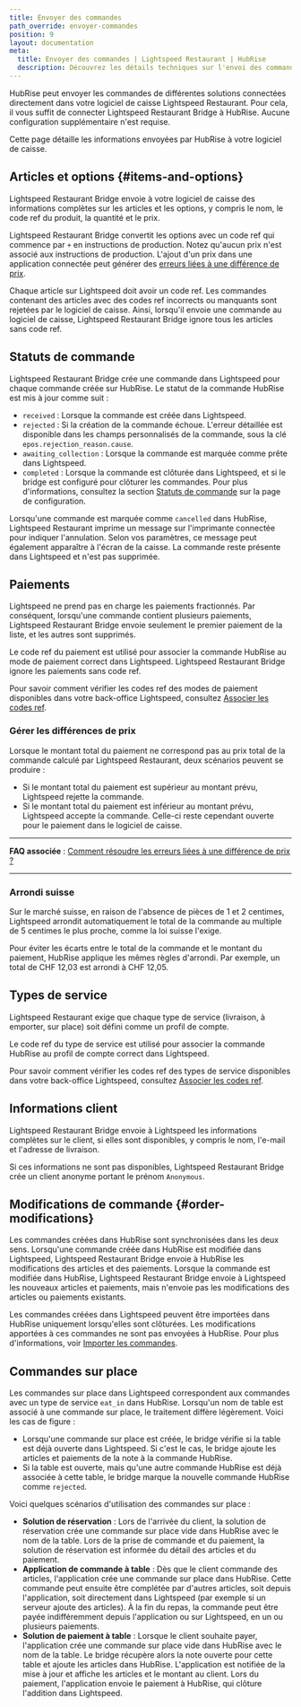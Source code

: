 ```yaml
---
title: Envoyer des commandes
path_override: envoyer-commandes
position: 9
layout: documentation
meta:
  title: Envoyer des commandes | Lightspeed Restaurant | HubRise
  description: Découvrez les détails techniques sur l'envoi des commandes de HubRise à Lightspeed, et les champs transmis ou non.
---
```


HubRise peut envoyer les commandes de différentes solutions connectées directement dans votre logiciel de caisse Lightspeed Restaurant. Pour cela, il vous suffit de connecter Lightspeed Restaurant Bridge à HubRise. Aucune configuration supplémentaire n'est requise.

Cette page détaille les informations envoyées par HubRise à votre logiciel de caisse.

## Articles et options {#items-and-options}

Lightspeed Restaurant Bridge envoie à votre logiciel de caisse des informations complètes sur les articles et les options, y compris le nom, le code ref du produit, la quantité et le prix.

Lightspeed Restaurant Bridge convertit les options avec un code ref qui commence par `+` en instructions de production. Notez qu'aucun prix n'est associé aux instructions de production. L'ajout d'un prix dans une application connectée peut générer des [erreurs liées à une différence de prix](/apps/lightspeed-restaurant/troubleshooting/price-differences-errors).

Chaque article sur Lightspeed doit avoir un code ref. Les commandes contenant des articles avec des codes ref incorrects ou manquants sont rejetées par le logiciel de caisse. Ainsi, lorsqu'il envoie une commande au logiciel de caisse, Lightspeed Restaurant Bridge ignore tous les articles sans code ref.

## Statuts de commande

Lightspeed Restaurant Bridge crée une commande dans Lightspeed pour chaque commande créée sur HubRise. Le statut de la commande HubRise est mis à jour comme suit :

- `received` : Lorsque la commande est créée dans Lightspeed.
- `rejected` : Si la création de la commande échoue. L'erreur détaillée est disponible dans les champs personnalisés de la commande, sous la clé `epos.rejection_reason.cause`.
- `awaiting_collection` : Lorsque la commande est marquée comme prête dans Lightspeed.
- `completed` : Lorsque la commande est clôturée dans Lightspeed, et si le bridge est configuré pour clôturer les commandes. Pour plus d'informations, consultez la section [Statuts de commande](/apps/lightspeed-restaurant/configuration#order-statuses) sur la page de configuration.

Lorsqu'une commande est marquée comme `cancelled` dans HubRise, Lightspeed Restaurant imprime un message sur l'imprimante connectée pour indiquer l'annulation. Selon vos paramètres, ce message peut également apparaître à l'écran de la caisse. La commande reste présente dans Lightspeed et n'est pas supprimée.

## Paiements

Lightspeed ne prend pas en charge les paiements fractionnés. Par conséquent, lorsqu'une commande contient plusieurs paiements, Lightspeed Restaurant Bridge envoie seulement le premier paiement de la liste, et les autres sont supprimés.

Le code ref du paiement est utilisé pour associer la commande HubRise au mode de paiement correct dans Lightspeed. Lightspeed Restaurant Bridge ignore les paiements sans code ref.

Pour savoir comment vérifier les codes ref des modes de paiement disponibles dans votre back-office Lightspeed, consultez [Associer les codes ref](/apps/lightspeed-restaurant/map-ref-codes#payment-methods).

### Gérer les différences de prix

Lorsque le montant total du paiement ne correspond pas au prix total de la commande calculé par Lightspeed Restaurant, deux scénarios peuvent se produire :

- Si le montant total du paiement est supérieur au montant prévu, Lightspeed rejette la commande.
- Si le montant total du paiement est inférieur au montant prévu, Lightspeed accepte la commande. Celle-ci reste cependant ouverte pour le paiement dans le logiciel de caisse.

---

**FAQ associée** : [Comment résoudre les erreurs liées à une différence de prix ?](/apps/lightspeed-restaurant/troubleshooting/price-differences-errors)

---

### Arrondi suisse

Sur le marché suisse, en raison de l'absence de pièces de 1 et 2 centimes, Lightspeed arrondit automatiquement le total de la commande au multiple de 5 centimes le plus proche, comme la loi suisse l'exige.

Pour éviter les écarts entre le total de la commande et le montant du paiement, HubRise applique les mêmes règles d'arrondi. Par exemple, un total de CHF 12,03 est arrondi à CHF 12,05.

## Types de service

Lightspeed Restaurant exige que chaque type de service (livraison, à emporter, sur place) soit défini comme un profil de compte.

Le code ref du type de service est utilisé pour associer la commande HubRise au profil de compte correct dans Lightspeed.

Pour savoir comment vérifier les codes ref des types de service disponibles dans votre back-office Lightspeed, consultez [Associer les codes ref](/apps/lightspeed-restaurant/map-ref-codes#service-types).

## Informations client

Lightspeed Restaurant Bridge envoie à Lightspeed les informations complètes sur le client, si elles sont disponibles, y compris le nom, l'e-mail et l'adresse de livraison.

Si ces informations ne sont pas disponibles, Lightspeed Restaurant Bridge crée un client anonyme portant le prénom `Anonymous`.

## Modifications de commande {#order-modifications}

Les commandes créées dans HubRise sont synchronisées dans les deux sens. Lorsqu'une commande créée dans HubRise est modifiée dans Lightspeed, Lightspeed Restaurant Bridge envoie à HubRise les modifications des articles et des paiements. Lorsque la commande est modifiée dans HubRise, Lightspeed Restaurant Bridge envoie à Lightspeed les nouveaux articles et paiements, mais n'envoie pas les modifications des articles ou paiements existants.

Les commandes créées dans Lightspeed peuvent être importées dans HubRise uniquement lorsqu'elles sont clôturées. Les modifications apportées à ces commandes ne sont pas envoyées à HubRise. Pour plus d'informations, voir [Importer les commandes](/apps/lightspeed-restaurant/pull-orders).

## Commandes sur place

Les commandes sur place dans Lightspeed correspondent aux commandes avec un type de service `eat_in` dans HubRise. Lorsqu'un nom de table est associé à une commande sur place, le traitement diffère légèrement. Voici les cas de figure :

- Lorsqu'une commande sur place est créée, le bridge vérifie si la table est déjà ouverte dans Lightspeed. Si c'est le cas, le bridge ajoute les articles et paiements de la note à la commande HubRise.
- Si la table est ouverte, mais qu'une autre commande HubRise est déjà associée à cette table, le bridge marque la nouvelle commande HubRise comme `rejected`.

Voici quelques scénarios d'utilisation des commandes sur place :

- **Solution de réservation** : Lors de l'arrivée du client, la solution de réservation crée une commande sur place vide dans HubRise avec le nom de la table. Lors de la prise de commande et du paiement, la solution de réservation est informée du détail des articles et du paiement.
- **Application de commande à table** : Dès que le client commande des articles, l'application crée une commande sur place dans HubRise. Cette commande peut ensuite être complétée par d'autres articles, soit depuis l'application, soit directement dans Lightspeed (par exemple si un serveur ajoute des articles). À la fin du repas, la commande peut être payée indifféremment depuis l'application ou sur Lightspeed, en un ou plusieurs paiements.
- **Solution de paiement à table** : Lorsque le client souhaite payer, l'application crée une commande sur place vide dans HubRise avec le nom de la table. Le bridge récupère alors la note ouverte pour cette table et ajoute les articles dans HubRise. L'application est notifiée de la mise à jour et affiche les articles et le montant au client. Lors du paiement, l'application envoie le paiement à HubRise, qui clôture l'addition dans Lightspeed.
